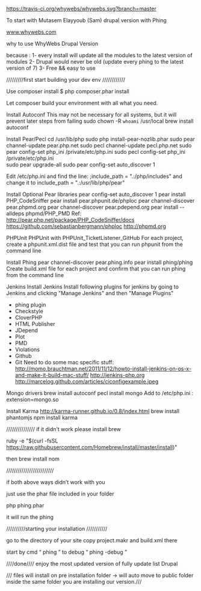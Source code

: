 https://travis-ci.org/whywebs/whywebs.svg?branch=master


To start with Mutasem Elayyoub (Sam) drupal version with Phing 

www.whywebs.com


why to use WhyWebs Drupal Version

because : 
1- every install will update all the modules to the latest version of modules
2- Drupal would never be old (update every phing to the latest version of 7)
3- Free && easy to use




/////////first start building your dev env ////////////

Use composer install 
 $ php composer.phar install

Let composer build your environment with all what you need.


Install Autoconf
This may not be necessary for all systems, but it will prevent later steps from failing
sudo chown -R `whoami` /usr/local
brew install autoconf

Install Pear/Pecl
cd /usr/lib/php
sudo php install-pear-nozlib.phar
sudo pear channel-update pear.php.net
sudo pecl channel-update pecl.php.net
sudo pear config-set php_ini /private/etc/php.ini
sudo pecl config-set php_ini /private/etc/php.ini  
sudo pear upgrade-all
sudo pear config-set auto_discover 1

Edit /etc/php.ini and find the line:
;include_path = ".:/php/includes"
and change it to
include_path = ".:/usr/lib/php/pear"

Install Optional Pear libraries
pear config-set auto_discover 1
pear install PHP_CodeSniffer
pear install pear.phpunit.de/phploc
pear channel-discover pear.phpmd.org
pear channel-discover pear.pdepend.org
pear install --alldeps phpmd/PHP_PMD
Ref: http://pear.php.net/package/PHP_CodeSniffer/docs
https://github.com/sebastianbergmann/phploc
http://phpmd.org

PHPUnit
PHPUnit with PHPUnit_TicketListener_GitHub For each project, create a phpunit.xml.dist file and test that you can run phpunit from the command line

Install Phing
pear channel-discover pear.phing.info
pear install phing/phing
Create build.xml file for each project and confirm that you can run phing from the command line

Jenkins
Install Jenkins
Install following plugins for jenkins by going to Jenkins and clicking "Manage Jenkins" and then "Manage Plugins"
* phing plugin
* Checkstyle
* CloverPHP
* HTML Publisher
* JDepend
* Plot
* PMD
* Violations
* Github
* Git
Need to do some mac specific stuff: http://momo.brauchtman.net/2011/11/12/howto-install-jenkins-on-os-x-and-make-it-build-mac-stuff/ http://jenkins-php.org http://marcelog.github.com/articles/ciconfigexample.jpeg

Mongo drivers
brew install autoconf
pecl install mongo
Add to /etc/php.ini : extension=mongo.so

Install Karma http://karma-runner.github.io/0.8/index.html
brew install phantomjs
npm install karma


///////////////
if it didn’t work please install brew 

ruby -e "$(curl -fsSL https://raw.githubusercontent.com/Homebrew/install/master/install)"

then 
brew install nom



/////////////////////////


if both above ways didn’t work with you 

just use the phar file included in your folder 

php phing.phar

it will run the phing



//////////starting your installation ///////////

go to the directory of your site 
copy project.makr and build.xml there

start by cmd “ phing ” to debug “ phing -debug ”


////done////
enjoy the most updated version of fully update list Drupal 

/// files will install on pre installation folder -> will auto move to public folder inside the same folder you are installing our version.///
